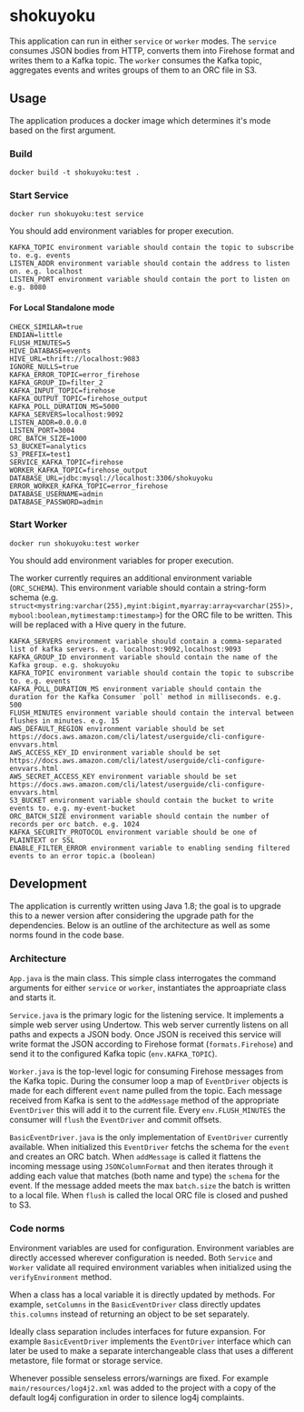 # shokuyoku
This application can run in either `service` or `worker` modes. The `service` consumes JSON bodies from HTTP, converts them into Firehose format and writes them to a Kafka topic. The `worker` consumes the Kafka topic, aggregates events and writes groups of them to an ORC file in S3.

## Usage

The application produces a docker image which determines it's mode based on the first argument.

### Build
`docker build -t shokuyoku:test .`

### Start Service
`docker run shokuyoku:test service`

You should add environment variables for proper execution.

```
KAFKA_TOPIC environment variable should contain the topic to subscribe to. e.g. events
LISTEN_ADDR environment variable should contain the address to listen on. e.g. localhost
LISTEN_PORT environment variable should contain the port to listen on e.g. 8080
```

#### For Local Standalone mode
```
CHECK_SIMILAR=true
ENDIAN=little
FLUSH_MINUTES=5
HIVE_DATABASE=events
HIVE_URL=thrift://localhost:9083
IGNORE_NULLS=true
KAFKA_ERROR_TOPIC=error_firehose
KAFKA_GROUP_ID=filter_2
KAFKA_INPUT_TOPIC=firehose
KAFKA_OUTPUT_TOPIC=firehose_output
KAFKA_POLL_DURATION_MS=5000
KAFKA_SERVERS=localhost:9092
LISTEN_ADDR=0.0.0.0
LISTEN_PORT=3004
ORC_BATCH_SIZE=1000
S3_BUCKET=analytics
S3_PREFIX=test1
SERVICE_KAFKA_TOPIC=firehose
WORKER_KAFKA_TOPIC=firehose_output
DATABASE_URL=jdbc:mysql://localhost:3306/shokuyoku
ERROR_WORKER_KAFKA_TOPIC=error_firehose
DATABASE_USERNAME=admin
DATABASE_PASSWORD=admin

```

### Start Worker
`docker run shokuyoku:test worker`

You should add environment variables for proper execution.

The worker currently requires an additional environment variable (`ORC_SCHEMA`). This environment variable should contain a string-form schema (e.g. `struct<mystring:varchar(255),myint:bigint,myarray:array<varchar(255)>,mybool:boolean,mytimestamp:timestamp>`) for the ORC file to be written. This will be replaced with a Hive query in the future.

```
KAFKA_SERVERS environment variable should contain a comma-separated list of kafka servers. e.g. localhost:9092,localhost:9093
KAFKA_GROUP_ID environment variable should contain the name of the Kafka group. e.g. shokuyoku
KAFKA_TOPIC environment variable should contain the topic to subscribe to. e.g. events
KAFKA_POLL_DURATION_MS environment variable should contain the duration for the Kafka Consumer `poll` method in milliseconds. e.g. 500
FLUSH_MINUTES environment variable should contain the interval between flushes in minutes. e.g. 15
AWS_DEFAULT_REGION environment variable should be set https://docs.aws.amazon.com/cli/latest/userguide/cli-configure-envvars.html
AWS_ACCESS_KEY_ID environment variable should be set https://docs.aws.amazon.com/cli/latest/userguide/cli-configure-envvars.html
AWS_SECRET_ACCESS_KEY environment variable should be set https://docs.aws.amazon.com/cli/latest/userguide/cli-configure-envvars.html
S3_BUCKET environment variable should contain the bucket to write events to. e.g. my-event-bucket
ORC_BATCH_SIZE environment variable should contain the number of records per orc batch. e.g. 1024
KAFKA_SECURITY_PROTOCOL environment variable should be one of PLAINTEXT or SSL
ENABLE_FILTER_ERROR environment variable to enabling sending filtered events to an error topic.a (boolean)
```

## Development

The application is currently written using Java 1.8; the goal is to upgrade this to a newer version after considering the upgrade path for the dependencies. Below is an outline of the architecture as well as some norms found in the code base.

### Architecture

`App.java` is the main class. This simple class interrogates the command arguments for either `service` or `worker`, instantiates the approapriate class and starts it.

`Service.java` is the primary logic for the listening service. It implements a simple web server using Undertow. This web server currently listens on all paths and expects a JSON body. Once JSON is received this service will write format the JSON according to Firehose format (`formats.Firehose`) and send it to the configured Kafka topic (`env.KAFKA_TOPIC`).

`Worker.java` is the top-level logic for consuming Firehose messages from the Kafka topic. During the consumer loop a map of `EventDriver` objects is made for each different `event` name pulled from the topic. Each message received from Kafka is sent to the `addMessage` method of the appropriate `EventDriver` this will add it to the current file. Every `env.FLUSH_MINUTES` the consumer will `flush` the `EventDriver` and commit offsets.

`BasicEventDriver.java` is the only implementation of `EventDriver` currently available. When initialized this `EventDriver` fetchs the schema for the `event` and creates an ORC batch. When `addMessage` is called it flattens the incoming message using `JSONColumnFormat` and then iterates through it adding each value that matches (both name and type) the `schema` for the event. If the message added meets the max `batch.size` the batch is written to a local file. When `flush` is called the local ORC file is closed and pushed to S3.

### Code norms

Environment variables are used for configuration. Environment variables are directly accessed wherever configuration is needed. Both `Service` and `Worker` validate all required environment variables when initialized using the `verifyEnvironment` method.

When a class has a local variable it is directly updated by methods. For example, `setColumns` in the `BasicEventDriver` class directly updates `this.columns` instead of returning an object to be set separately.

Ideally class separation includes interfaces for future expansion. For example `BasicEventDriver` implements the `EventDriver` interface which can later be used to make a separate interchangeable class that uses a different metastore, file format or storage service.

Whenever possible senseless errors/warnings are fixed. For example `main/resources/log4j2.xml` was added to the project with a copy of the default log4j configuration in order to silence log4j complaints.
